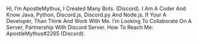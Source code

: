 Hi, I’m ApostleMythus,
I Created Many Bots. (Discord).
I Am A Coder And Know Java, Python, Discord.js, Discord.py And Node.js.
If Your A Developer, Than Think And Work With Me.
I’m Looking To Collaborate On A Server, Partnership With Discord Server.
How To Reach Me: ApostleMythus#2265 (Discord).

<!---
ZodiacRex/ZodiacRex is a ✨ special ✨ repository because its `README.md` (this file) appears on your GitHub profile.
You can click the Preview link to take a look at your changes.
--->

